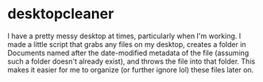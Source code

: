# desktopcleaner

I have a pretty messy desktop at times, particularly when I'm working. I made a little script that grabs any files on my desktop, creates a folder in Documents named after the date-modified metadata of the file (assuming such a folder doesn't already exist), and throws the file into that folder. This makes it easier for me to organize (or further ignore lol) these files later on.